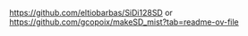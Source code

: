 https://github.com/eltiobarbas/SiDi128SD
or
https://github.com/gcopoix/makeSD_mist?tab=readme-ov-file
